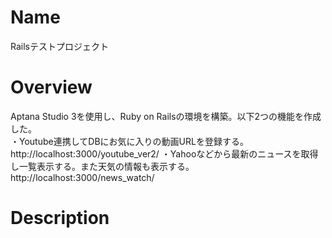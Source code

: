 # Name

Railsテストプロジェクト

# Overview
Aptana Studio 3を使用し、Ruby on Railsの環境を構築。以下2つの機能を作成した。  
・Youtube連携してDBにお気に入りの動画URLを登録する。  
http://localhost:3000/youtube_ver2/
・Yahooなどから最新のニュースを取得し一覧表示する。また天気の情報も表示する。
http://localhost:3000/news_watch/

# Description

